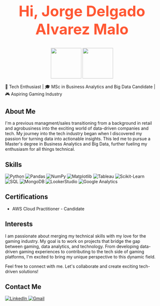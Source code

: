 <div align="center">
  <h1 style="font-size: 48px; color: #FF5733;">Hi, Jorge Delgado Alvarez Malo</h1>
  <img src="https://www.google.com/url?sa=i&url=https%3A%2F%2Fwww.leetdesk.com%2Fblog%2Fgaming-room&psig=AOvVaw1sd5MD5Haw-o-u8Wu4CE6L&ust=1698854506708000&source=images&cd=vfe&opi=89978449&ved=0CBIQjRxqFwoTCICA6K3UoIIDFQAAAAAdAAAAABAE" width="100" height="100">
  <img src="https://www.google.com/url?sa=i&url=https%3A%2F%2Fwww.forbes.com%2Fsites%2Fbernardmarr%2F2022%2F01%2F05%2Fthe-10-tech-trends-that-will-transform-our-world%2F&psig=AOvVaw1fE4PHvgD8g1mPLG9X9gaa&ust=1698854534193000&source=images&cd=vfe&opi=89978449&ved=0CBIQjRxqFwoTCLD75rrUoIIDFQAAAAAdAAAAABAE" width="100" height="100">
</div>

🚀 Tech Enthusiast | 🎓 MSc in Business Analytics and Big Data Candidate | 🎮 Aspiring Gaming Industry

## About Me

I'm a previous managment/sales transitioning from a background in retail and agrobusiness into the exciting world of data-driven companies and tech. My journey into the tech industry began when I discovered my passion for turning data into actionable insights. This led me to pursue a Master's degree in Business Analytics and Big Data, further fueling my enthusiasm for all things technical.

## Skills

<p>
  <img src="https://img.shields.io/badge/Python-3776AB?style=for-the-badge&logo=python&logoColor=white" alt="Python">
  <img src="https://img.shields.io/badge/Pandas-150458?style=for-the-badge&logo=pandas&logoColor=white" alt="Pandas">
  <img src="https://img.shields.io/badge/NumPy-013243?style=for-the-badge&logo=numpy&logoColor=white" alt="NumPy">
  <img src="https://img.shields.io/badge/Matplotlib-3776AB?style=for-the-badge&logo=python&logoColor=white" alt="Matplotlib">
  <img src="https://img.shields.io/badge/Tableau-E97627?style=for-the-badge&logo=tableau&logoColor=white" alt="Tableau">
  <img src="https://img.shields.io/badge/Scikit-Learn-F7931E?style=for-the-badge&logo=scikit-learn&logoColor=white" alt="Scikit-Learn">
  <img src="https://img.shields.io/badge/SQL-4479A1?style=for-the-badge&logo=sql&logoColor=white" alt="SQL">
  <img src="https://img.shields.io/badge/MongoDB-47A248?style=for-the-badge&logo=mongodb&logoColor=white" alt="MongoDB">
  <img src="https://img.shields.io/badge/LookerStudio-00A1E0?style=for-the-badge&logo=looker&logoColor=white" alt="LookerStudio">
  <img src="https://img.shields.io/badge/Google%20Analytics-E37400?style=for-the-badge&logo=google-analytics&logoColor=white" alt="Google Analytics">
</p>

## Certifications

- AWS Cloud Practitioner - Candidate

## Interests

I am passionate about merging my technical skills with my love for the gaming industry. My goal is to work on projects that bridge the gap between gaming, data analytics, and technology. From developing data-driven gaming experiences to contributing to the tech side of gaming platforms, I'm excited to bring my unique perspective to this dynamic field.

Feel free to connect with me. Let's collaborate and create exciting tech-driven solutions!

## Contact Me

<p>
  <a href="https://www.linkedin.com/in/jorge-delgado-alvarez-malo-1342b3193/" target="_blank">
    <img src="https://img.shields.io/badge/LinkedIn-0077B5?style=for-the-badge&logo=linkedin&logoColor=white" alt="LinkedIn">
  </a>
  <a href="mailto:jorgedelgadoam@gmail.com" target="_blank">
    <img src="https://img.shields.io/badge/Gmail-D14836?style=for-the-badge&logo=gmail&logoColor=white" alt="Gmail">
  </a>
</p>

